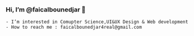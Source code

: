 ### Hi, I’m @faicalbounedjar 👋
    - I’m interested in Comupter Science,UI&UX Design & Web development 
    - How to reach me : faicalbounedjar4real@gmail.com

